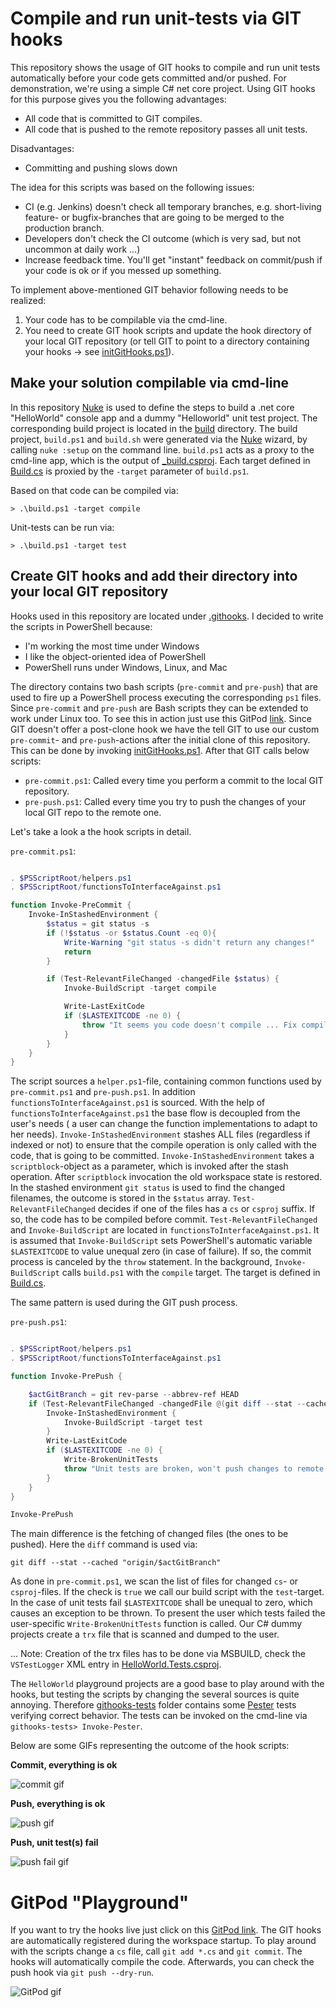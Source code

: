 # Compile and run unit-tests via GIT hooks

This repository shows the usage of GIT hooks to compile and run unit tests automatically before your code gets committed and/or pushed. For demonstration, we're using a simple C# net core project. Using GIT hooks for this purpose gives you the following advantages:

- All code that is committed to GIT compiles.
- All code that is pushed to the remote repository passes all unit tests.

Disadvantages:

- Committing and pushing slows down

The idea for this scripts was based on the following issues:

- CI (e.g. Jenkins) doesn't check all temporary branches, e.g. short-living feature- or bugfix-branches that are going to be merged to the production branch.
- Developers don't check the CI outcome (which is very sad, but not uncommon at daily work ...)
- Increase feedback time. You'll get "instant" feedback on commit/push if your code is ok or if you messed up something.

To implement above-mentioned GIT behavior following needs to be realized:

1. Your code has to be compilable via the cmd-line.
2. You need to create GIT hook scripts and update the hook directory of your local GIT repository (or tell GIT to point to a directory containing your hooks -> see [initGitHooks.ps1](https://github.com/moerwald/how-to-use-git-hooks-for-csharp-projects/blob/master/initGitHooks.ps1)).

## Make your solution compilable via cmd-line

In this repository [Nuke](https://nuke.build) is used to define the steps to build a .net core "HelloWorld" console app and a dummy "Helloworld" unit test project. The corresponding build project is located in the [build](https://github.com/moerwald/how-to-use-git-hooks-for-csharp-projects/tree/master/build) directory. The build project, `build.ps1` and `build.sh` were generated via the [Nuke](https://nuke.build) wizard, by calling ```nuke :setup``` on the command line. `build.ps1` acts as a proxy to the cmd-line app, which is the output of [_build.csproj](https://github.com/moerwald/how-to-use-git-hooks-for-csharp-projects/blob/master/build/_build.csproj). Each target defined in [Build.cs](https://github.com/moerwald/how-to-use-git-hooks-for-csharp-projects/blob/master/build/Build.cs) is proxied by the ```-target``` parameter of ```build.ps1```. 

Based on that code can be compiled via:

```
> .\build.ps1 -target compile
```

Unit-tests can be run via:

```
> .\build.ps1 -target test
```

## Create GIT hooks and add their directory into your local GIT repository

Hooks used in this repository are located under [.githooks](https://github.com/moerwald/how-to-use-git-hooks-for-csharp-projects/tree/master/.githooks). I decided to write the scripts in PowerShell because:

* I'm working the most time under Windows
* I like the object-oriented idea of PowerShell
* PowerShell runs under Windows, Linux, and Mac

The directory contains two bash scripts (```pre-commit``` and ```pre-push```) that are used to fire up a PowerShell process executing the corresponding `ps1` files. Since ```pre-commit``` and ```pre-push``` are Bash scripts they can be extended to work under Linux too. To see this in action just use this GitPod [link](https://gitpod.io/#https://github.com/moerwald/how-to-use-git-hooks-for-csharp-projects/tree/master/.githooks). Since GIT doesn't offer a post-clone hook we have the tell GIT to use our custom `pre-commit`- and `pre-push`-actions after the initial clone of this repository. This can be done by invoking [initGitHooks.ps1](https://github.com/moerwald/how-to-use-git-hooks-for-csharp-projects/blob/master/initGitHooks.ps1). After that GIT calls below scripts:

* ```pre-commit.ps1```: Called every time you perform a commit to the local GIT repository.
* ```pre-push.ps1```: Called every time you try to push the changes of your local GIT repo to the remote one.

Let's take a look a the hook scripts in detail.

```pre-commit.ps1```:

```PowerShell

. $PSScriptRoot/helpers.ps1
. $PSScriptRoot/functionsToInterfaceAgainst.ps1

function Invoke-PreCommit {
    Invoke-InStashedEnvironment { 
        $status = git status -s
        if (!$status -or $status.Count -eq 0){
            Write-Warning "git status -s didn't return any changes!"
            return
        }

        if (Test-RelevantFileChanged -changedFile $status) {
            Invoke-BuildScript -target compile

            Write-LastExitCode
            if ($LASTEXITCODE -ne 0) {
                throw "It seems you code doesn't compile ... Fix compilation error(s) before commiting"
            }
        }
    }
}

```

The script sources a `helper.ps1`-file, containing common functions used by `pre-commit.ps1` and `pre-push.ps1`. In addition `functionsToInterfaceAgainst.ps1` is sourced. With the help of `functionsToInterfaceAgainst.ps1` the base flow is decoupled from the user's needs ( a user can change the function implementations to adapt to her needs).
`Invoke-InStashedEnvironment` stashes ALL files (regardless if indexed or not) to ensure that the compile operation is only called with the code, that is going to be committed. `Invoke-InStashedEnvironment` takes a `scriptblock`-object as a parameter, which is invoked after the stash operation. After `scriptblock` invocation the old workspace state is restored.
In the stashed environment ```git status``` is used to find the changed filenames, the outcome is stored in the `$status` array. `Test-RelevantFileChanged` decides if one of the files has a `cs` or `csproj` suffix. If so, the code has to be compiled before commit. `Test-RelevantFileChanged` and `Invoke-BuildScript` are located in `functionsToInterfaceAgainst.ps1`. It is assumed that `Invoke-BuildScript` sets PowerShell's automatic variable `$LASTEXITCODE` to value unequal zero (in case of failure). If so, the commit process is canceled by the `throw` statement. In the background, `Invoke-BuildScript` calls ```build.ps1``` with the ```compile``` target. The target is defined in [Build.cs](https://github.com/moerwald/how-to-use-git-hooks-for-csharp-projects/blob/master/build/Build.cs).

The same pattern is used during the GIT push process.

```pre-push.ps1```:

```PowerShell

. $PSScriptRoot/helpers.ps1
. $PSScriptRoot/functionsToInterfaceAgainst.ps1

function Invoke-PrePush {

    $actGitBranch = git rev-parse --abbrev-ref HEAD
    if (Test-RelevantFileChanged -changedFile @(git diff --stat --cached "origin/$actGitBranch")) {
        Invoke-InStashedEnvironment { 
            Invoke-BuildScript -target test
        }
        Write-LastExitCode
        if ($LASTEXITCODE -ne 0) {
            Write-BrokenUnitTests
            throw "Unit tests are broken, won't push changes to remote repository"
        }
    }
}

Invoke-PrePush

```

The main difference is the fetching of changed files (the ones to be pushed). Here the `diff` command is used via:

```
git diff --stat --cached "origin/$actGitBranch"
```

As done in `pre-commit.ps1`, we scan the list of files for changed `cs`- or `csproj`-files. If the check is `true` we call our build script with the `test`-target. In the case of unit tests fail `$LASTEXITCODE` shall be unequal to zero, which causes an exception to be thrown. To present the user which tests failed the user-specific `Write-BrokenUnitTests` function is called. Our C# dummy projects create a `trx` file that is scanned and dumped to the user.

... Note: Creation of the trx files has to be done via MSBUILD, check the `VSTestLogger` XML entry in [HelloWorld.Tests.csproj](https://github.com/moerwald/how-to-use-git-hooks-for-csharp-projects/blob/84cbab0c960e04825ba4a8cd7507e66aa47d558e/src/project-cmd-line-app/HelloWorld/HelloWorld.Tests/HelloWorld.Tests.csproj#L15).

The `HelloWorld` playground projects are a good base to play around with the hooks, but testing the scripts by changing the several sources is quite annoying. Therefore  [githooks-tests](https://github.com/moerwald/how-to-use-git-hooks-for-csharp-projects/tree/master/githooks-tests) folder contains some [Pester](https://github.com/pester/Pester) tests verifying correct behavior. The tests can be invoked on the cmd-line via `githooks-tests> Invoke-Pester`.

Below are some GIFs representing the outcome of the hook scripts:

**Commit, everything is ok**

![commit gif](docu/gifs/git-commit-hook.gif)

**Push, everything is ok**

![push gif](docu/gifs/git-push-hook.gif)

**Push, unit test(s) fail**

![push fail gif](docu/gifs/git-push-hook-failure.gif)


# GitPod "Playground"

If you want to try the hooks live just click on this [GitPod link](https://gitpod.io/#https://github.com/moerwald/how-to-use-git-hooks-for-csharp-projects). The GIT hooks are automatically registered during the workspace startup. To play around with the scripts change a `cs` file, call `git add *.cs` and `git commit`. The hooks will automatically compile the code. Afterwards, you can check the push hook via `git push --dry-run`.

![GitPod gif](docu/gifs/gitpod.gif)
